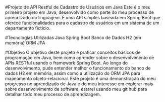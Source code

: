 #Projeto de API Restful de Cadastro de Usuários em Java
Este é o meu primeiro projeto em Java, desenvolvido como parte do meu processo de aprendizado da linguagem. É uma API simples baseada em Spring Boot que oferece funcionalidades para o cadastro de usuários em um sistema de um departamento fictício.

#Tecnologias Utilizadas
Java
Spring Boot
Banco de Dados H2 (em memória)
ORM JPA

#Objetivo
O objetivo deste projeto é praticar conceitos básicos de programação em Java, bem como aprender sobre o desenvolvimento de APIs RESTful usando o framework Spring Boot. Ao longo do desenvolvimento, pude entender melhor o funcionamento do banco de dados H2 em memória, assim como a utilização do ORM JPA para mapeamento objeto-relacional.
Este projeto é uma demonstração do meu progresso no aprendizado de Java e do meu interesse em explorar mais sobre desenvolvimento de software, estarei usando meu git hub para detalhar todo meu processo de aprendizagem.
